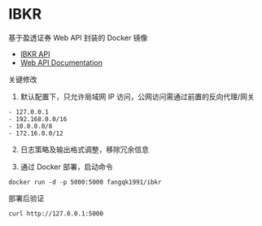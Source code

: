 # IBKR

基于盈透证券 Web API 封装的 Docker 镜像

* [IBKR API](https://ibkrcampus.com/ibkr-api-page/getting-started/)
* [Web API Documentation](https://ibkrcampus.com/ibkr-api-page/webapi-doc/)

关键修改

1. 默认配置下，只允许局域网 IP 访问，公网访问需通过前置的反向代理/网关

```
- 127.0.0.1
- 192.168.0.0/16
- 10.0.0.0/8
- 172.16.0.0/12
```

2. 日志策略及输出格式调整，移除冗余信息

3. 通过 Docker 部署，启动命令

```
docker run -d -p 5000:5000 fangqk1991/ibkr
```

部署后验证

```
curl http://127.0.0.1:5000
```
